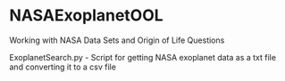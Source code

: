 # NASAExoplanetOOL
Working with NASA Data Sets and Origin of Life Questions

ExoplanetSearch.py - Script for getting NASA exoplanet data as a txt file and converting it to a csv file<br>
